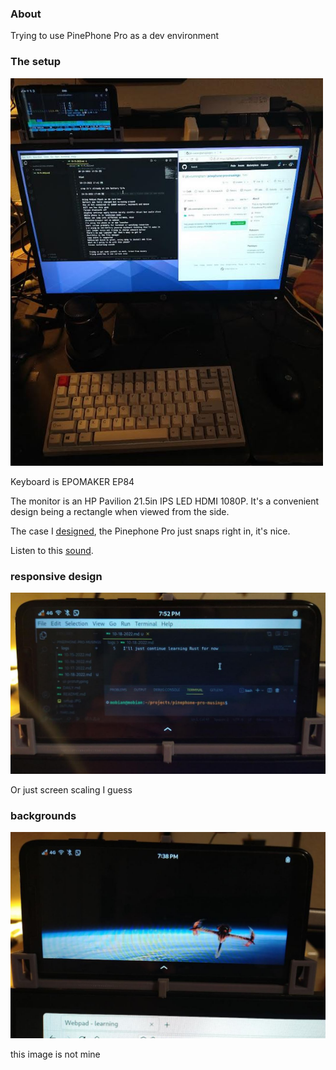 ### About

Trying to use PinePhone Pro as a dev environment

### The setup

<img src="./setup.JPG" width="500"/>

Keyboard is EPOMAKER EP84

The monitor is an HP Pavilion 21.5in IPS LED HDMI 1080P. It's a convenient design being a rectangle when viewed from the side.

The case I [designed](https://github.com/jdc-cunningham/crud-pinephone-app/blob/master/monitor-phone-as-webcam-stand/model-stl.stl), the Pinephone Pro just snaps right in, it's nice.

Listen to this [sound](https://youtu.be/oUS52Lfekdo?t=307).

### responsive design

<img src="./responsive-design.JPG"/>

Or just screen scaling I guess

### backgrounds

<img src="./cowboy-bebop-bg.JPG"/>

this image is not mine